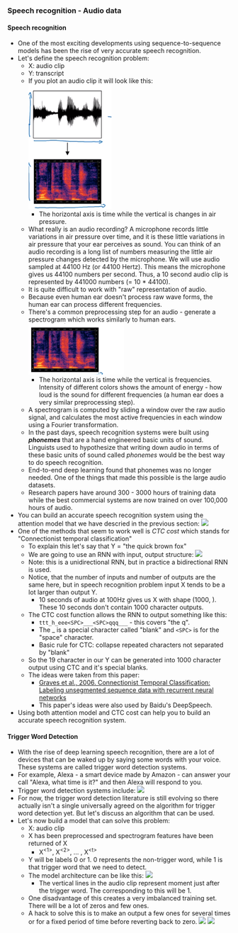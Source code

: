 ### Speech recognition - Audio data

#### Speech recognition
- One of the most exciting developments using sequence-to-sequence models has been the rise of very accurate speech recognition.
- Let's define the speech recognition problem:
  - X: audio clip
  - Y: transcript
  - If you plot an audio clip it will look like this:
    ![](images/124-speech-recogniton-5c85cc30.png)
    - The horizontal axis is time while the vertical is changes in air pressure.
  - What really is an audio recording? A microphone records little variations in air pressure over time, and it is these little variations in air pressure that your ear perceives as sound. You can think of an audio recording is a long list of numbers measuring the little air pressure changes detected by the microphone. We will use audio sampled at 44100 Hz (or 44100 Hertz). This means the microphone gives us 44100 numbers per second. Thus, a 10 second audio clip is represented by 441000 numbers (= 10 * 44100).
  - It is quite difficult to work with "raw" representation of audio.
  - Because even human ear doesn't process raw wave forms, the human ear can process different frequencies.
  - There's a common preprocessing step for an audio - generate a spectrogram which works similarly to human ears.
    ![](images/124-speech-recogniton-3dfb784d.png)
    - The horizontal axis is time while the vertical is frequencies. Intensity of different colors shows the amount of energy - how loud is the sound for different frequencies (a human ear does a very similar preprocessing step).
  - A spectrogram is computed by sliding a window over the raw audio signal, and calculates the most active frequencies in each window using a Fourier transformation.
  - In the past days, speech recognition systems were built using **_phonemes_** that are a hand engineered basic units of sound.  Linguists used to hypothesize that writing down audio in terms of these basic units of sound called _phonemes_ would be the best way to do speech recognition.
  - End-to-end deep learning found that phonemes was no longer needed. One of the things that made this possible is the large audio datasets.
  - Research papers have around 300 - 3000 hours of training data while the best commercial systems are now trained on over 100,000 hours of audio.
- You can build an accurate speech recognition system using the attention model that we have descried in the previous section:
  ![](Images/77.png)
- One of the methods that seem to work well is _CTC cost_ which stands for "Connectionist temporal classification"
  - To explain this let's say that Y = "the quick brown fox"
  - We are going to use an RNN with input, output structure:
    ![](Images/78.png)
  - Note: this is a unidirectional RNN, but in practice a bidirectional RNN is used.
  - Notice, that the number of inputs and number of outputs are the same here, but in speech recognition problem input X tends to be a lot larger than output Y.
    - 10 seconds of audio at 100Hz gives us X with shape (1000, ). These 10 seconds don't contain 1000 character outputs.
  - The CTC cost function allows the RNN to output something like this:
    - `ttt_h_eee<SPC>___<SPC>qqq___` - this covers "the q".
    - The _ is a special character called "blank" and `<SPC>` is for the "space" character.
    - Basic rule for CTC: collapse repeated characters not separated by "blank"
  - So the 19 character in our Y can be generated into 1000 character output using CTC and it's special blanks.
  - The ideas were taken from this paper:
    - [Graves et al., 2006. Connectionist Temporal Classification: Labeling unsegmented sequence data with recurrent neural networks](https://dl.acm.org/citation.cfm?id=1143891)
    - This paper's ideas were also used by Baidu's DeepSpeech.
- Using both attention model and CTC cost can help you to build an accurate speech recognition system.

#### Trigger Word Detection
- With the rise of deep learning speech recognition, there are a lot of devices that can be waked up by saying some words with your voice. These systems are called trigger word detection systems.
- For example, Alexa - a smart device made by Amazon - can answer your call "Alexa, what time is it?" and then Alexa will respond to you.
- Trigger word detection systems include:
  ![](Images/79.png)
- For now, the trigger word detection literature is still evolving so there actually isn't a single universally agreed on the algorithm for trigger word detection yet. But let's discuss an algorithm that can be used.
- Let's now build a model that can solve this problem:
  - X: audio clip
  - X has been preprocessed and spectrogram features have been returned of X
    - X<sup>\<1></sup>, X<sup>\<2></sup>, ... , X<sup>\<t></sup>
  - Y will be labels 0 or 1. 0 represents the non-trigger word, while 1 is that trigger word that we need to detect.
  - The model architecture can be like this:
    ![](Images/80.png)
    - The vertical lines in the audio clip represent moment just after the trigger word. The corresponding to this will be 1.
  - One disadvantage of this creates a very imbalanced training set. There will be a lot of zeros and few ones.
  - A hack to solve this is to make an output a few ones for several times or for a fixed period of time before reverting back to zero.
    ![](Images/81.png)
    ![](Images/85.png)
